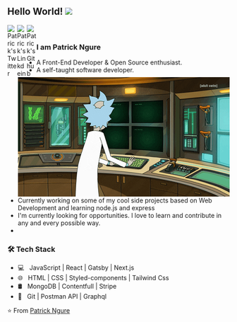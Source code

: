 ## Hello World! <img src="https://raw.githubusercontent.com/iampavangandhi/iampavangandhi/master/gifs/Hi.gif" width="30px"></h2>

<a href="https://twitter.com/Patrickngure45">
  <img align="left" alt="Patrick's Twitter" width="22px" src="https://cdn.jsdelivr.net/npm/simple-icons@v3/icons/twitter.svg" />
</a>
<a href="https://www.linkedin.com/in/patrick-karanja-62a42220a/">
  <img align="left" alt="Patrick's Linkdein" width="22px" src="https://cdn.jsdelivr.net/npm/simple-icons@v3/icons/linkedin.svg" />
</a>
<a href="https://github.com/patrickngure45">
  <img align="left" alt="Patrick's Github" width="22px" src="https://cdn.jsdelivr.net/npm/simple-icons@v3/icons/github.svg" />
</a>

<br />
<img align="right" alt="GIF" src="https://github.com/darshan-jain/darshan-jain/blob/master/rick.gif" />

### I am Patrick Ngure
- A Front-End Developer & Open Source enthusiast.
- A self-taught software developer. 
- Currently working on some of my cool side projects based on Web Development and learning node.js and express
- I'm currently looking for opportunities. I love to learn and contribute in any and every possible way.
- 
<h3>🛠 Tech Stack</h3>

- 💻 &nbsp; JavaScript | React | Gatsby | Next.js
- 🌐 &nbsp; HTML | CSS | Styled-components | Tailwind Css
- 🛢 &nbsp; MongoDB | Contentfull | Stripe
- 🔧 &nbsp; Git | Postman API | Graphql

⭐️ From [Patrick Ngure](https://github.com/patrickngure45)

